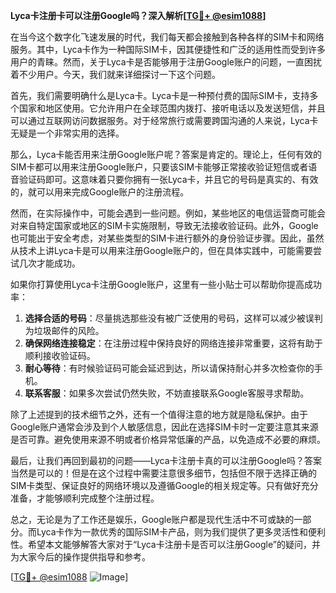 **Lyca卡注册卡可以注册Google吗？深入解析[[TG💪+ @esim1088](https://t.me/s/esim1088)]**

在当今这个数字化飞速发展的时代，我们每天都会接触到各种各样的SIM卡和网络服务。其中，Lyca卡作为一种国际SIM卡，因其便捷性和广泛的适用性而受到许多用户的青睐。然而，关于Lyca卡是否能够用于注册Google账户的问题，一直困扰着不少用户。今天，我们就来详细探讨一下这个问题。

首先，我们需要明确什么是Lyca卡。Lyca卡是一种预付费的国际SIM卡，支持多个国家和地区使用。它允许用户在全球范围内拨打、接听电话以及发送短信，并且可以通过互联网访问数据服务。对于经常旅行或需要跨国沟通的人来说，Lyca卡无疑是一个非常实用的选择。

那么，Lyca卡能否用来注册Google账户呢？答案是肯定的。理论上，任何有效的SIM卡都可以用来注册Google账户，只要该SIM卡能够正常接收验证短信或者语音验证码即可。这意味着只要你拥有一张Lyca卡，并且它的号码是真实的、有效的，就可以用来完成Google账户的注册流程。

然而，在实际操作中，可能会遇到一些问题。例如，某些地区的电信运营商可能会对来自特定国家或地区的SIM卡实施限制，导致无法接收验证码。此外，Google也可能出于安全考虑，对某些类型的SIM卡进行额外的身份验证步骤。因此，虽然从技术上讲Lyca卡是可以用来注册Google账户的，但在具体实践中，可能需要尝试几次才能成功。

如果你打算使用Lyca卡注册Google账户，这里有一些小贴士可以帮助你提高成功率：

1. **选择合适的号码**：尽量挑选那些没有被广泛使用的号码，这样可以减少被误判为垃圾邮件的风险。
2. **确保网络连接稳定**：在注册过程中保持良好的网络连接非常重要，这将有助于顺利接收验证码。
3. **耐心等待**：有时候验证码可能会延迟到达，所以请保持耐心并多次检查你的手机。
4. **联系客服**：如果多次尝试仍然失败，不妨直接联系Google客服寻求帮助。

除了上述提到的技术细节之外，还有一个值得注意的地方就是隐私保护。由于Google账户通常会涉及到个人敏感信息，因此在选择SIM卡时一定要注意其来源是否可靠。避免使用来源不明或者价格异常低廉的产品，以免造成不必要的麻烦。

最后，让我们再回到最初的问题——Lyca卡注册卡真的可以注册Google吗？答案当然是可以的！但是在这个过程中需要注意很多细节，包括但不限于选择正确的SIM卡类型、保证良好的网络环境以及遵循Google的相关规定等。只有做好充分准备，才能够顺利完成整个注册过程。

总之，无论是为了工作还是娱乐，Google账户都是现代生活中不可或缺的一部分。而Lyca卡作为一款优秀的国际SIM卡产品，则为我们提供了更多灵活性和便利性。希望本文能够解答大家对于“Lyca卡注册卡是否可以注册Google”的疑问，并为大家今后的操作提供指导和参考。

[[TG💪+ @esim1088](https://t.me/s/esim1088) ![Image](https://i.postimg.cc/4NQfJmqS/Snipaste-2025-05-13-00-14-12.png)]